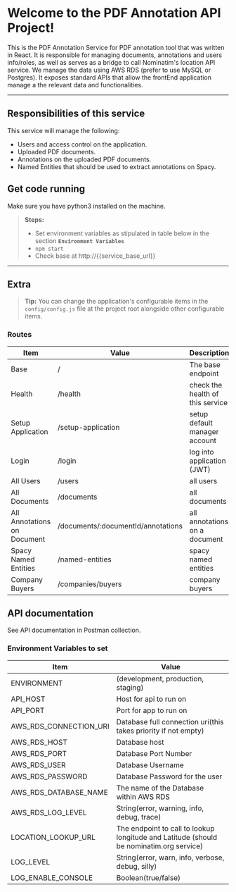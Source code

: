Welcome to the PDF Annotation API Project!
===============================================

This is the PDF Annotation Service for PDF annotation tool that was written in React. 
It is responsible for managing documents, annotations and users info/roles,
as well as serves as a bridge to call Nominatim's location API service. 
We manage the data using AWS RDS (prefer to use MySQL or Postgres).
It exposes standard APIs that allow the frontEnd application manage a 
the relevant data and functionalities.  


----------  


Responsibilities of this service
-------------

This service will manage the following:  
 - Users and access control on the application.
 - Uploaded PDF documents.  
 - Annotations on the uploaded PDF documents.  
 - Named Entities that should be used to extract annotations on Spacy.      
  
  

Get code running
-------------

Make sure you have python3 installed on the machine.


> **Steps:**
> - Set environment variables as stipulated in table below in the section **```Environment Variables```**
> - ```npm start```
> - Check base at http://{{service_base_url}}

----------


Extra
--------------------
> **Tip:** You can change the application's configurable items 
in the ```config/config.js``` file at the project root alongside 
other configurable items. 


### Routes


Item     					  | Value                                     | Description
----------------------------- | ----------------------------------------- | ----------------------
Base     				      | /                                         | The base endpoint
Health     				      | /health                                   | check the health of this service
Setup Application        	  | /setup-application                        | setup default manager account
Login        	              | /login                                    | log into application (JWT)
All Users        	          | /users                                    | all users
All Documents        	      | /documents                                | all documents
All Annotations on Document   | /documents/:documentId/annotations        | all annotations on a document
Spacy Named Entities          | /named-entities                           | spacy named entities
Company Buyers       	      | /companies/buyers                         | company buyers

  
  
  
API documentation
-------------------  
  
  
See API documentation in Postman collection.
  
    
  


### Environment Variables to set


Item     					| Value
--------------------------- | ---------------------------
ENVIRONMENT     			| (development, production, staging)
API_HOST     			    | Host for api to run on
API_PORT     			    | Port for app to run on
AWS_RDS_CONNECTION_URI 	    | Database full connection uri(this takes priority if not empty)
AWS_RDS_HOST 			    | Database host
AWS_RDS_PORT      	        | Database Port Number
AWS_RDS_USER      	        | Database Username
AWS_RDS_PASSWORD      	    | Database Password for the user
AWS_RDS_DATABASE_NAME      	| The name of the Database within AWS RDS
AWS_RDS_LOG_LEVEL 	        | String(error, warning, info, debug, trace)
LOCATION_LOOKUP_URL 	    | The endpoint to call to lookup longitude and Latitude (should be nominatim.org service)
LOG_LEVEL  		            | String(error, warn, info, verbose, debug, silly)
LOG_ENABLE_CONSOLE          | Boolean(true/false)
